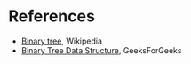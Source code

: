 # References
- [Binary tree](https://en.wikipedia.org/wiki/Binary_tree), Wikipedia
- [Binary Tree Data Structure](https://www.geeksforgeeks.org/binary-tree-data-structure/), GeeksForGeeks
